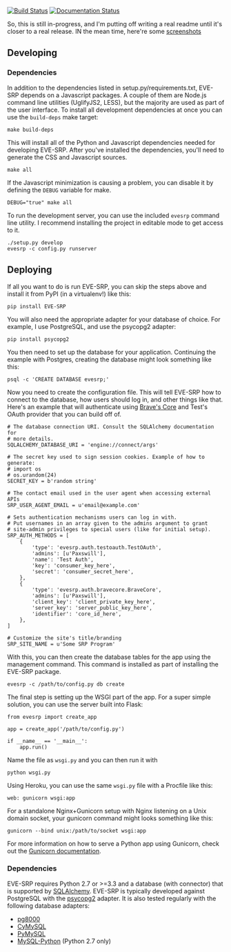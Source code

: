 [![Build Status](https://travis-ci.org/paxswill/evesrp.svg?branch=master)](https://travis-ci.org/paxswill/evesrp)
[![Documentation Status](https://readthedocs.org/projects/eve-srp/badge/?version=latest)](https://readthedocs.org/projects/eve-srp/?badge=latest)

So, this is still in-progress, and I'm putting off writing a real readme until
it's closer to a real release. IN the mean time, here're some
[screenshots][screens]

[screens]: http://imgur.com/a/3IEQC


## Developing

### Dependencies

In addition to the dependencies listed in setup.py/requirements.txt, EVE-SRP
depends on a Javascript packages. A couple of them are Node.js command line
utilities (UglifyJS2, LESS), but the majority are used as part of the user
interface. To install all development dependencies at once you can use the
`build-deps` make target:

    make build-deps

This will install all of the Python and Javascript dependencies needed for
developing EVE-SRP.
After you've installed the dependencies, you'll need to generate the CSS and
Javascript sources.

    make all

If the Javascript minimization is causing a problem, you can disable it by
defining the `DEBUG` variable for make.

    DEBUG="true" make all

To run the development server, you can use the included `evesrp` command line
utility. I recommend installing the project in editable mode to get access to
it.

    ./setup.py develop
    evesrp -c config.py runserver

## Deploying

If all you want to do is run EVE-SRP, you can skip the steps above and install
it from PyPI (in a virtualenv!) like this:

    pip install EVE-SRP

You will also need the appropriate adapter for your database of choice. For
example, I use PostgreSQL, and use the psycopg2 adapter:

    pip install psycopg2

You then need to set up the database for your application. Continuing the
example with Postgres, creating the database might look something like this:

    psql -c 'CREATE DATABASE evesrp;'

Now you need to create the configuration file. This will tell EVE-SRP how to
connect to the database, how users should log in, and other things like that.
Here's an example that will authenticate using [Brave's Core][core] and Test's
OAuth provider that you can build off of.

    # The database connection URI. Consult the SQLAlchemy documentation for
    # more details.
    SQLALCHEMY_DATABASE_URI = 'engine://connect/args'
    
    # The secret key used to sign session cookies. Example of how to generate:
    # import os
    # os.urandom(24)
    SECRET_KEY = b'random string'
    
    # The contact email used in the user agent when accessing external APIs
    SRP_USER_AGENT_EMAIL = u'email@example.com'
    
    # Sets authentication mechanisms users can log in with.
    # Put usernames in an array given to the admins argument to grant
    # site-admin privileges to special users (like for initial setup).
    SRP_AUTH_METHODS = [
        {
            'type': 'evesrp.auth.testoauth.TestOAuth',
            'admins': [u'Paxswill'],
            'name': 'Test Auth',
            'key': 'consumer_key_here',
            'secret': 'consumer_secret_here',
        },
        {
            'type': 'evesrp.auth.bravecore.BraveCore',
            'admins': [u'Paxswill'],
            'client_key': 'client_private_key_here',
            'server_key': 'server_public_key_here',
            'identifier': 'core_id_here',
        },
    ]
    
    # Customize the site's title/branding
    SRP_SITE_NAME = u'Some SRP Program'

With this, you can then create the database tables for the app using the
management command. This command is installed as part of installing the EVE-SRP
package.

    evesrp -c /path/to/config.py db create

The final step is setting up the WSGI part of the app. For a super simple
solution, you can use the server built into Flask:

    from evesrp import create_app
    
    app = create_app('/path/to/config.py')
    
    if __name__ == '__main__':
        app.run()

Name the file as `wsgi.py` and you can then run it with

    python wsgi.py

Using Heroku, you can use the same `wsgi.py` file with a Procfile
like this:

    web: gunicorn wsgi:app

For a standalone Nginx+Gunicorn setup with Nginx listening on a Unix domain
socket, your gunicorn command might looks something like this:

    gunicorn --bind unix:/path/to/socket wsgi:app

For more information on how to serve a Python app using Gunicorn, check out the
[Gunicorn documentation][gunicorn-docs].

### Dependencies

EVE-SRP requires Python 2.7 or >=3.3 and a database (with connector) that is
supported by [SQLAlchemy][sqla-db-support]. EVE-SRP is typically developed
against PostgreSQL with the [psycopg2][psycopg2] adapter. It is also tested
regularly with the following database adapters:

* [pg8000](https://pypi.python.org/pypi/pg8000/)
* [CyMySQL](https://pypi.python.org/pypi/cymysql)
* [PyMySQL](https://pypi.python.org/pypi/PyMySQL)
* [MySQL-Python](https://pypi.python.org/pypi/MySQL-python) (Python 2.7 only)

[core]: https://github.com/bravecollective/core
[gunicorn-docs]: http://docs.gunicorn.org/en/latest/index.html
[sqla-db-support]: http://docs.sqlalchemy.org/en/rel_0_9/core/engines.html#supported-databases
[psycopg2]:http://initd.org/psycopg/
